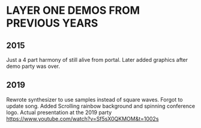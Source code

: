 # LAYER ONE DEMOS FROM PREVIOUS YEARS

## 2015
Just a 4 part harmony of still alive from portal. Later added graphics after demo party was over.

## 2019
Rewrote synthesizer to use samples instead of square waves. Forgot to update song. Added Scrolling rainbow background and spinning conference logo.
Actual presentation at the 2019 party
https://www.youtube.com/watch?v=Sf5sX0QKMOM&t=1002s
